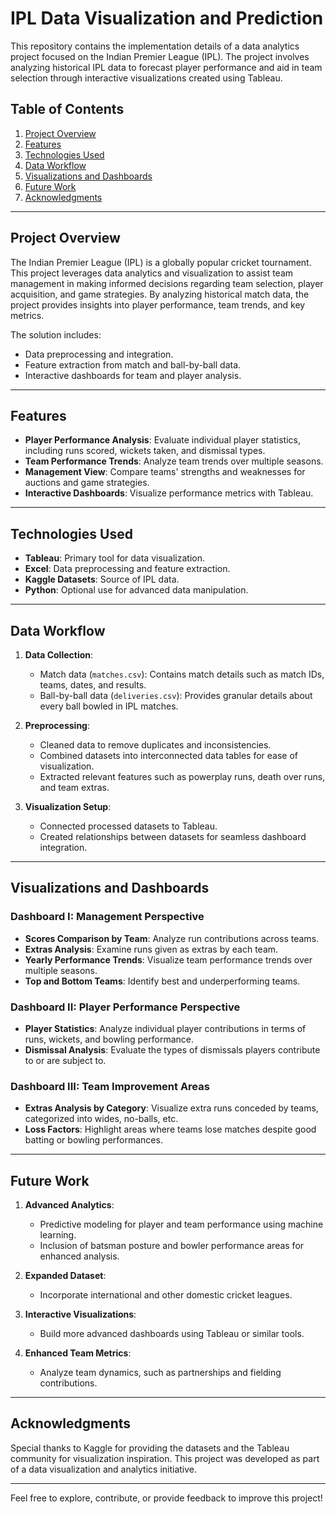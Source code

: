 # IPL Data Visualization and Prediction

This repository contains the implementation details of a data analytics project focused on the Indian Premier League (IPL). The project involves analyzing historical IPL data to forecast player performance and aid in team selection through interactive visualizations created using Tableau.

## Table of Contents

1. [Project Overview](#project-overview)
2. [Features](#features)
3. [Technologies Used](#technologies-used)
4. [Data Workflow](#data-workflow)
5. [Visualizations and Dashboards](#visualizations-and-dashboards)
6. [Future Work](#future-work)
7. [Acknowledgments](#acknowledgments)

---

## Project Overview

The Indian Premier League (IPL) is a globally popular cricket tournament. This project leverages data analytics and visualization to assist team management in making informed decisions regarding team selection, player acquisition, and game strategies. By analyzing historical match data, the project provides insights into player performance, team trends, and key metrics.

The solution includes:
- Data preprocessing and integration.
- Feature extraction from match and ball-by-ball data.
- Interactive dashboards for team and player analysis.

---

## Features

- **Player Performance Analysis**: Evaluate individual player statistics, including runs scored, wickets taken, and dismissal types.
- **Team Performance Trends**: Analyze team trends over multiple seasons.
- **Management View**: Compare teams' strengths and weaknesses for auctions and game strategies.
- **Interactive Dashboards**: Visualize performance metrics with Tableau.

---

## Technologies Used

- **Tableau**: Primary tool for data visualization.
- **Excel**: Data preprocessing and feature extraction.
- **Kaggle Datasets**: Source of IPL data.
- **Python**: Optional use for advanced data manipulation.

---

## Data Workflow

1. **Data Collection**:
   - Match data (`matches.csv`): Contains match details such as match IDs, teams, dates, and results.
   - Ball-by-ball data (`deliveries.csv`): Provides granular details about every ball bowled in IPL matches.

2. **Preprocessing**:
   - Cleaned data to remove duplicates and inconsistencies.
   - Combined datasets into interconnected data tables for ease of visualization.
   - Extracted relevant features such as powerplay runs, death over runs, and team extras.

3. **Visualization Setup**:
   - Connected processed datasets to Tableau.
   - Created relationships between datasets for seamless dashboard integration.

---

## Visualizations and Dashboards

### Dashboard I: Management Perspective
- **Scores Comparison by Team**: Analyze run contributions across teams.
- **Extras Analysis**: Examine runs given as extras by each team.
- **Yearly Performance Trends**: Visualize team performance trends over multiple seasons.
- **Top and Bottom Teams**: Identify best and underperforming teams.

### Dashboard II: Player Performance Perspective
- **Player Statistics**: Analyze individual player contributions in terms of runs, wickets, and bowling performance.
- **Dismissal Analysis**: Evaluate the types of dismissals players contribute to or are subject to.

### Dashboard III: Team Improvement Areas
- **Extras Analysis by Category**: Visualize extra runs conceded by teams, categorized into wides, no-balls, etc.
- **Loss Factors**: Highlight areas where teams lose matches despite good batting or bowling performances.

---

## Future Work

1. **Advanced Analytics**:
   - Predictive modeling for player and team performance using machine learning.
   - Inclusion of batsman posture and bowler performance areas for enhanced analysis.

2. **Expanded Dataset**:
   - Incorporate international and other domestic cricket leagues.

3. **Interactive Visualizations**:
   - Build more advanced dashboards using Tableau or similar tools.

4. **Enhanced Team Metrics**:
   - Analyze team dynamics, such as partnerships and fielding contributions.

---

## Acknowledgments

Special thanks to Kaggle for providing the datasets and the Tableau community for visualization inspiration. This project was developed as part of a data visualization and analytics initiative.

---

Feel free to explore, contribute, or provide feedback to improve this project!
